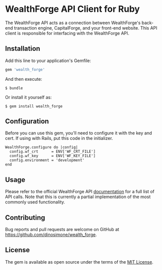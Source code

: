 # WealthForge API Client for Ruby

The WealthForge API acts as a connection between WealthForge's back-end transaction engine, CapitalForge, and your front-end website. This API client is responsible for interfacing with the WealthForge API.


## Installation

Add this line to your application's Gemfile:

```ruby
gem 'wealth_forge'
```

And then execute:

    $ bundle

Or install it yourself as:

    $ gem install wealth_forge


## Configuration

Before you can use this gem, you'll need to configure it with the key and cert. If using with Rails, put this code in the initializer.


    WealthForge.configure do |config|
      config.wf_crt      = ENV['WF_CRT_FILE']
      config.wf_key      = ENV['WF_KEY_FILE']
      config.environment = 'development'
    end



## Usage

Please refer to the official WealthForge API [documentation](https://api.wealthforge.com/) for a full list of API calls. Note that this is currently a partial implementation of the most commonly used functionality.


## Contributing

Bug reports and pull requests are welcome on GitHub at https://github.com/dinosimone/wealth_forge.


## License

The gem is available as open source under the terms of the [MIT License](http://opensource.org/licenses/MIT).

